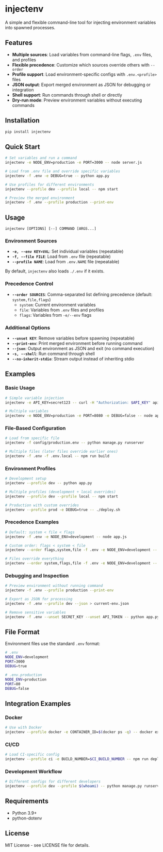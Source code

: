 # injectenv

A simple and flexible command-line tool for injecting environment variables into spawned processes.

## Features

- **Multiple sources**: Load variables from command-line flags, `.env` files, and profiles
- **Flexible precedence**: Customize which sources override others with `--order`
- **Profile support**: Load environment-specific configs with `.env.<profile>` files
- **JSON output**: Export merged environment as JSON for debugging or integration
- **Shell support**: Run commands through shell or directly
- **Dry-run mode**: Preview environment variables without executing commands

## Installation

```bash
pip install injectenv
```

## Quick Start

```bash
# Set variables and run a command
injectenv -e NODE_ENV=production -e PORT=3000 -- node server.js

# Load from .env file and override specific variables
injectenv -f .env -e DEBUG=true -- python app.py

# Use profiles for different environments
injectenv --profile dev --profile local -- npm start

# Preview the merged environment
injectenv -f .env --profile production --print-env
```

## Usage

```
injectenv [OPTIONS] [--] COMMAND [ARGS...]
```

### Environment Sources

- **`-e, --env KEY=VAL`**: Set individual variables (repeatable)
- **`-f, --file FILE`**: Load from `.env` file (repeatable)
- **`--profile NAME`**: Load from `.env.NAME` file (repeatable)

By default, `injectenv` also loads `./.env` if it exists.

### Precedence Control

- **`--order SOURCES`**: Comma-separated list defining precedence (default: `system,file,flags`)
  - `system`: Current environment variables
  - `file`: Variables from `.env` files and profiles
  - `flags`: Variables from `-e/--env` flags

### Additional Options

- **`--unset KEY`**: Remove variables before spawning (repeatable)
- **`--print-env`**: Print merged environment before running command
- **`--json`**: Output environment as JSON and exit (no command execution)
- **`-s, --shell`**: Run command through shell
- **`--no-inherit-stdio`**: Stream output instead of inheriting stdio

## Examples

### Basic Usage

```bash
# Simple variable injection
injectenv -e API_KEY=secret123 -- curl -H "Authorization: $API_KEY" api.example.com

# Multiple variables
injectenv -e NODE_ENV=production -e PORT=8080 -e DEBUG=false -- node app.js
```

### File-Based Configuration

```bash
# Load from specific file
injectenv -f config/production.env -- python manage.py runserver

# Multiple files (later files override earlier ones)
injectenv -f .env -f .env.local -- npm run build
```

### Environment Profiles

```bash
# Development setup
injectenv --profile dev -- python app.py

# Multiple profiles (development + local overrides)
injectenv --profile dev --profile local -- npm start

# Production with custom overrides
injectenv --profile prod -e DEBUG=true -- ./deploy.sh
```

### Precedence Examples

```bash
# Default: system < file < flags
injectenv -f .env -e NODE_ENV=development -- node app.js

# Custom order: flags < system < file
injectenv --order flags,system,file -f .env -e NODE_ENV=development -- node app.js

# Files override everything
injectenv --order system,flags,file -f .env -e NODE_ENV=development -- node app.js
```

### Debugging and Inspection

```bash
# Preview environment without running command
injectenv -f .env --profile production --print-env

# Export as JSON for processing
injectenv -f .env --profile dev --json > current-env.json

# Remove sensitive variables
injectenv -f .env --unset SECRET_KEY --unset API_TOKEN -- python app.py
```

## File Format

Environment files use the standard `.env` format:

```bash
# .env
NODE_ENV=development
PORT=3000
DEBUG=true

# .env.production
NODE_ENV=production
PORT=80
DEBUG=false
```

## Integration Examples

### Docker

```bash
# Use with Docker
injectenv --profile docker -e CONTAINER_ID=$(docker ps -q) -- docker exec $CONTAINER_ID python script.py
```

### CI/CD

```bash
# Load CI-specific config
injectenv --profile ci -e BUILD_NUMBER=$CI_BUILD_NUMBER -- npm run deploy
```

### Development Workflow

```bash
# Different configs for different developers
injectenv --profile dev --profile $(whoami) -- python manage.py runserver
```

## Requirements

- Python 3.9+
- python-dotenv

## License

MIT License - see LICENSE file for details.
